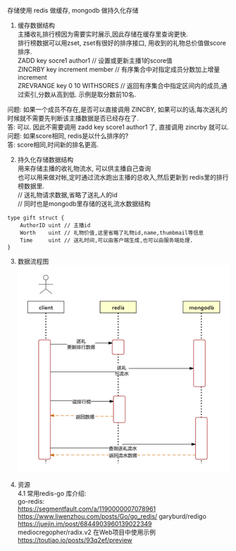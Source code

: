存储使用 redis 做缓存, mongodb 做持久化存储  
1. 缓存数据结构  
主播收礼排行榜因为需要实时展示,因此存储在缓存里查询更快.  
排行榜数据可以用zset, zset有很好的排序接口, 用收到的礼物总价值做score排序.  
ZADD  key  socre1  author1    // 设置或更新主播1的score值  
ZINCRBY key increment member  // 有序集合中对指定成员分数加上增量 increment  
ZREVRANGE  key  0 10   WITHSORES  // 返回有序集合中指定区间内的成员,通过索引,分数从高到低. 示例是取分数前10名.  
    
      
问题: 如果一个成员不存在,是否可以直接调用 ZINCBY, 如果可以的话,每次送礼的时候就不需要先判断该主播数据是否已经存在了.  
答: 可以. 因此不需要调用 zadd key score1 author1 了, 直接调用 zincrby 就可以.  
问题: 如果score相同, redis是以什么排序的?  
答: score相同,时间新的排名更高.  
    
      
2. 持久化存储数据结构  
用来存储主播的收礼物流水, 可以供主播自己查询  
也可以用来做对帐,定时通过流水跑出主播的总收入,然后更新到 redis里的排行榜数据里.  
// 送礼物请求数据,省略了送礼人的id  
// 同时也是mongodb里存储的送礼流水数据结构  
```
type gift struct {  
	AuthorID uint // 主播id  
	Worth    uint // 礼物价值,这里省略了礼物id,name,thumbmail等信息  
	Time     uint // 送礼时间,可以由客户端生成,也可以由服务端处理.  
}  
```
3. 数据流程图   
![image](https://github.com/langcui/gift/blob/master/image/gift_data_flow.png)  


4. 资源  
4.1 常用redis-go 库介绍:  
go-redis:  
https://segmentfault.com/a/1190000007078961  
https://www.liwenzhou.com/posts/Go/go_redis/ 
garyburd/redigo  
https://juejin.im/post/6844903960139022349    
mediocregopher/radix.v2    在Web项目中使用示例   
https://toutiao.io/posts/93q2ef/preview  
